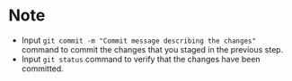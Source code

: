 # Note

- Input `git commit -m "Commit message describing the changes"` command to commit the changes that you staged in the previous step.
- Input `git status` command to verify that the changes have been committed.

